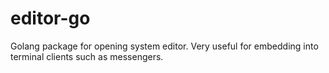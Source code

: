 # editor-go

Golang package for opening system editor. Very useful for embedding into
terminal clients such as messengers.
